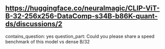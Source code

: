 ## https://huggingface.co/neuralmagic/CLIP-ViT-B-32-256x256-DataComp-s34B-b86K-quant-ds/discussions/2

contains_question: yes
question_part: Could you please share a speed benchmark of this model vs dense B/32 